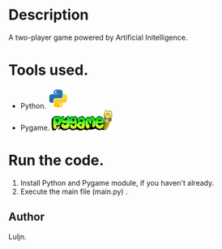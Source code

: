 # Description

A two-player game powered by Artificial Initelligence.

# Tools used.

- Python. <a href="https://www.python.org/" target="_blank" rel="noreferrer"> <img src="resources/img/python-svgrepo-com.svg" alt="python" width="40" height="40"/> </a>
- Pygame. <a href="https://www.pygame.org/" target="_blank" rel="noreferrer"> <img src="resources/img/pygame_logo.png" alt="pygame" width="120" height="40"/> </a>

# Run the code.

1) Install Python and Pygame module, if you haven't already.
2) Execute the main file (main.py) .

## Author

Luljn.